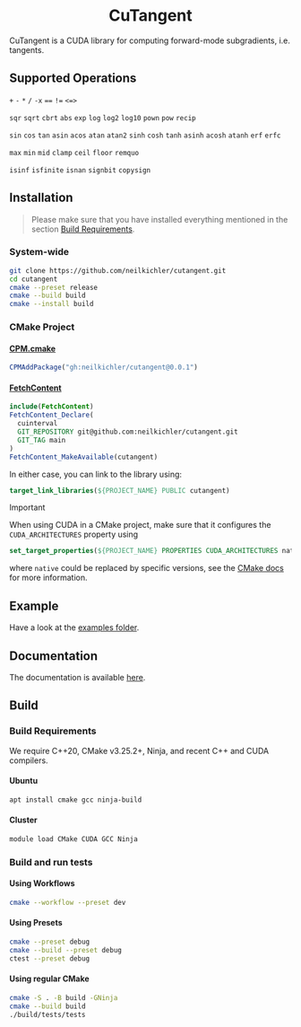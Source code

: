 <h1 align='center'>CuTangent</h1>

CuTangent is a CUDA library for computing forward-mode subgradients, i.e. tangents.

## Supported Operations
`+`
`-`
`*`
`/`
`-x`
`==`
`!=`
`<=>`

`sqr`
`sqrt`
`cbrt`
`abs`
`exp`
`log`
`log2`
`log10`
`pown`
`pow`
`recip`

`sin`
`cos`
`tan`
`asin`
`acos`
`atan`
`atan2`
`sinh`
`cosh`
`tanh`
`asinh`
`acosh` 
`atanh`
`erf`
`erfc`

`max`
`min`
`mid`
`clamp`
`ceil`
`floor`
`remquo`

`isinf`
`isfinite`
`isnan`
`signbit`
`copysign`

## Installation
> Please make sure that you have installed everything mentioned in the section [Build Requirements](#build-requirements).

### System-wide
```bash
git clone https://github.com/neilkichler/cutangent.git
cd cutangent
cmake --preset release
cmake --build build
cmake --install build
```

### CMake Project


#### [CPM.cmake](https://github.com/cpm-cmake/CPM.cmake)
```cmake
CPMAddPackage("gh:neilkichler/cutangent@0.0.1")
```

#### [FetchContent](https://cmake.org/cmake/help/latest/module/FetchContent.html)
```cmake
include(FetchContent)
FetchContent_Declare(
  cuinterval
  GIT_REPOSITORY git@github.com:neilkichler/cutangent.git
  GIT_TAG main
)
FetchContent_MakeAvailable(cutangent)
```

In either case, you can link to the library using:
```cmake
target_link_libraries(${PROJECT_NAME} PUBLIC cutangent)
```


> [!IMPORTANT]  
> When using CUDA in a CMake project, make sure that it configures the `CUDA_ARCHITECTURES` property using
> ```cmake
> set_target_properties(${PROJECT_NAME} PROPERTIES CUDA_ARCHITECTURES native)
> ```
> where `native` could be replaced by specific versions, see the [CMake docs](https://cmake.org/cmake/help/latest/prop_tgt/CUDA_ARCHITECTURES.html) for more information.

## Example
Have a look at the [examples folder](https://github.com/neilkichler/cutangent/tree/main/examples).

## Documentation
The documentation is available [here](https://neilkichler.github.io/cutangent).

## Build

### Build Requirements
We require C++20, CMake v3.25.2+, Ninja, and recent C++ and CUDA compilers.

#### Ubuntu
```bash
apt install cmake gcc ninja-build
```
#### Cluster
```bash
module load CMake CUDA GCC Ninja
```

### Build and run tests
#### Using Workflows
```bash
cmake --workflow --preset dev
```
#### Using Presets
```bash
cmake --preset debug
cmake --build --preset debug
ctest --preset debug
```
#### Using regular CMake
```bash
cmake -S . -B build -GNinja
cmake --build build
./build/tests/tests
```
